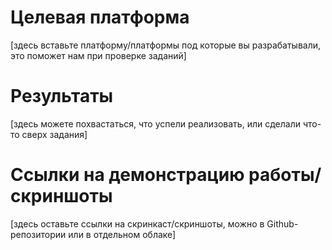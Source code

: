 # Целевая платформа

[здесь вставьте платформу/платформы под которые вы разрабатывали, это поможет нам при проверке заданий]

# Результаты

[здесь можете похвастаться, что успели реализовать, или сделали что-то сверх задания]

# Ссылки на демонстрацию работы/скриншоты

[здесь оставьте ссылки на скринкаст/скриншоты, можно в Github-репозитории или в отдельном облаке]